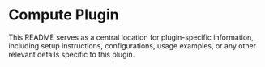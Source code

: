 # Compute Plugin

This README serves as a central location for plugin-specific information, including setup instructions, configurations, usage examples, or any other relevant details specific to this plugin.
